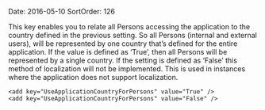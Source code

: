Date: 2016-05-10
SortOrder: 126

This key enables you to relate all Persons accessing the application to the country defined in the previous setting. So all Persons (internal and external users), will be represented by one country that’s defined for the entire application. If the value is defined as ‘True’, then all Persons will be represented by a single country. If the setting is defined as ‘False’ this method of localization will not be implemented. This is used in instances where the application does not support localization.

```
<add key="UseApplicationCountryForPersons" value="True" />
<add key="UseApplicationCountryForPersons" value="False" />
```

 

 
